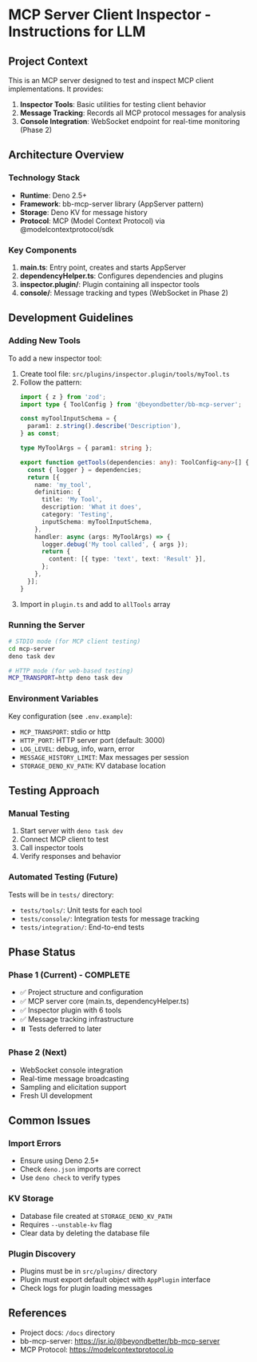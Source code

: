 # MCP Server Client Inspector - Instructions for LLM

## Project Context

This is an MCP server designed to test and inspect MCP client implementations.
It provides:

1. **Inspector Tools**: Basic utilities for testing client behavior
2. **Message Tracking**: Records all MCP protocol messages for analysis
3. **Console Integration**: WebSocket endpoint for real-time monitoring
   (Phase 2)

## Architecture Overview

### Technology Stack

- **Runtime**: Deno 2.5+
- **Framework**: bb-mcp-server library (AppServer pattern)
- **Storage**: Deno KV for message history
- **Protocol**: MCP (Model Context Protocol) via @modelcontextprotocol/sdk

### Key Components

1. **main.ts**: Entry point, creates and starts AppServer
2. **dependencyHelper.ts**: Configures dependencies and plugins
3. **inspector.plugin/**: Plugin containing all inspector tools
4. **console/**: Message tracking and types (WebSocket in Phase 2)

## Development Guidelines

### Adding New Tools

To add a new inspector tool:

1. Create tool file: `src/plugins/inspector.plugin/tools/myTool.ts`
2. Follow the pattern:
   ```typescript
   import { z } from 'zod';
   import type { ToolConfig } from '@beyondbetter/bb-mcp-server';

   const myToolInputSchema = {
     param1: z.string().describe('Description'),
   } as const;

   type MyToolArgs = { param1: string };

   export function getTools(dependencies: any): ToolConfig<any>[] {
     const { logger } = dependencies;
     return [{
       name: 'my_tool',
       definition: {
         title: 'My Tool',
         description: 'What it does',
         category: 'Testing',
         inputSchema: myToolInputSchema,
       },
       handler: async (args: MyToolArgs) => {
         logger.debug('My tool called', { args });
         return {
           content: [{ type: 'text', text: 'Result' }],
         };
       },
     }];
   }
   ```
3. Import in `plugin.ts` and add to `allTools` array

### Running the Server

```bash
# STDIO mode (for MCP client testing)
cd mcp-server
deno task dev

# HTTP mode (for web-based testing)
MCP_TRANSPORT=http deno task dev
```

### Environment Variables

Key configuration (see `.env.example`):

- `MCP_TRANSPORT`: stdio or http
- `HTTP_PORT`: HTTP server port (default: 3000)
- `LOG_LEVEL`: debug, info, warn, error
- `MESSAGE_HISTORY_LIMIT`: Max messages per session
- `STORAGE_DENO_KV_PATH`: KV database location

## Testing Approach

### Manual Testing

1. Start server with `deno task dev`
2. Connect MCP client to test
3. Call inspector tools
4. Verify responses and behavior

### Automated Testing (Future)

Tests will be in `tests/` directory:

- `tests/tools/`: Unit tests for each tool
- `tests/console/`: Integration tests for message tracking
- `tests/integration/`: End-to-end tests

## Phase Status

### Phase 1 (Current) - COMPLETE

- ✅ Project structure and configuration
- ✅ MCP server core (main.ts, dependencyHelper.ts)
- ✅ Inspector plugin with 6 tools
- ✅ Message tracking infrastructure
- ⏸️ Tests deferred to later

### Phase 2 (Next)

- WebSocket console integration
- Real-time message broadcasting
- Sampling and elicitation support
- Fresh UI development

## Common Issues

### Import Errors

- Ensure using Deno 2.5+
- Check `deno.json` imports are correct
- Use `deno check` to verify types

### KV Storage

- Database file created at `STORAGE_DENO_KV_PATH`
- Requires `--unstable-kv` flag
- Clear data by deleting the database file

### Plugin Discovery

- Plugins must be in `src/plugins/` directory
- Plugin must export default object with `AppPlugin` interface
- Check logs for plugin loading messages

## References

- Project docs: `/docs` directory
- bb-mcp-server: https://jsr.io/@beyondbetter/bb-mcp-server
- MCP Protocol: https://modelcontextprotocol.io
